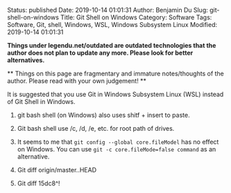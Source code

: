 Status: published
Date: 2019-10-14 01:01:31
Author: Benjamin Du
Slug: git-shell-on-windows
Title: Git Shell on Windows
Category: Software
Tags: Software, Git, shell, Windows, WSL, Windows Subsystem Linux
Modified: 2019-10-14 01:01:31

**Things under legendu.net/outdated are outdated technologies that the author does not plan to update any more. Please look for better alternatives.**

**
Things on this page are fragmentary and immature notes/thoughts of the author.
Please read with your own judgement!
**

It is suggested that you use Git in Windows Subsystem Linux (WSL) 
instead of Git Shell in Windows.


1. git bash shell (on Windows) also uses shitf + insert to paste.

2. Git bash shell use /c, /d, /e, etc. for root path of drives.

3. It seems to me that
    `git config --global core.fileModel`
    has no effect on Windows.
    You can use `git -c core.fileMode=false command` as an alternative.

7. Git diff origin/master..HEAD

8. Git diff 15dc8^!
